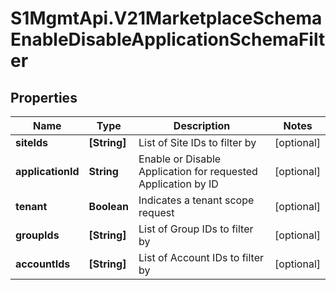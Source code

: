 # S1MgmtApi.V21MarketplaceSchemaEnableDisableApplicationSchemaFilter

## Properties
Name | Type | Description | Notes
------------ | ------------- | ------------- | -------------
**siteIds** | **[String]** | List of Site IDs to filter by | [optional] 
**applicationId** | **String** | Enable or Disable Application for requested Application by ID | [optional] 
**tenant** | **Boolean** | Indicates a tenant scope request | [optional] 
**groupIds** | **[String]** | List of Group IDs to filter by | [optional] 
**accountIds** | **[String]** | List of Account IDs to filter by | [optional] 


